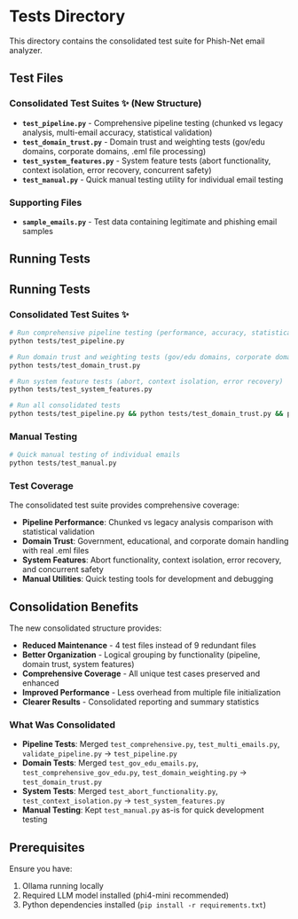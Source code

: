 # Tests Directory

This directory contains the consolidated test suite for Phish-Net email analyzer.

## Test Files

### Consolidated Test Suites ✨ **(New Structure)**
- **`test_pipeline.py`** - Comprehensive pipeline testing (chunked vs legacy analysis, multi-email accuracy, statistical validation)
- **`test_domain_trust.py`** - Domain trust and weighting tests (gov/edu domains, corporate domains, .eml file processing)
- **`test_system_features.py`** - System feature tests (abort functionality, context isolation, error recovery, concurrent safety)
- **`test_manual.py`** - Quick manual testing utility for individual email testing

### Supporting Files
- **`sample_emails.py`** - Test data containing legitimate and phishing email samples

## Running Tests

## Running Tests

### Consolidated Test Suites ✨
```bash
# Run comprehensive pipeline testing (performance, accuracy, statistical validation)
python tests/test_pipeline.py

# Run domain trust and weighting tests (gov/edu domains, corporate domains)
python tests/test_domain_trust.py

# Run system feature tests (abort, context isolation, error recovery)
python tests/test_system_features.py

# Run all consolidated tests
python tests/test_pipeline.py && python tests/test_domain_trust.py && python tests/test_system_features.py
```

### Manual Testing
```bash
# Quick manual testing of individual emails
python tests/test_manual.py
```

### Test Coverage
The consolidated test suite provides comprehensive coverage:
- **Pipeline Performance**: Chunked vs legacy analysis comparison with statistical validation
- **Domain Trust**: Government, educational, and corporate domain handling with real .eml files
- **System Features**: Abort functionality, context isolation, error recovery, and concurrent safety
- **Manual Utilities**: Quick testing tools for development and debugging

## Consolidation Benefits

The new consolidated structure provides:
- **Reduced Maintenance** - 4 test files instead of 9 redundant files
- **Better Organization** - Logical grouping by functionality (pipeline, domain trust, system features)
- **Comprehensive Coverage** - All unique test cases preserved and enhanced
- **Improved Performance** - Less overhead from multiple file initialization
- **Clearer Results** - Consolidated reporting and summary statistics

### What Was Consolidated
- **Pipeline Tests**: Merged `test_comprehensive.py`, `test_multi_emails.py`, `validate_pipeline.py` → `test_pipeline.py`
- **Domain Tests**: Merged `test_gov_edu_emails.py`, `test_comprehensive_gov_edu.py`, `test_domain_weighting.py` → `test_domain_trust.py`  
- **System Tests**: Merged `test_abort_functionality.py`, `test_context_isolation.py` → `test_system_features.py`
- **Manual Testing**: Kept `test_manual.py` as-is for quick development testing

## Prerequisites

Ensure you have:
1. Ollama running locally
2. Required LLM model installed (phi4-mini recommended)
3. Python dependencies installed (`pip install -r requirements.txt`)